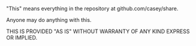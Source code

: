 "This" means everything in the repository at github.com/casey/share.

Anyone may do anything with this.

THIS IS PROVIDED "AS IS" WITHOUT WARRANTY OF ANY KIND EXPRESS OR IMPLIED.
